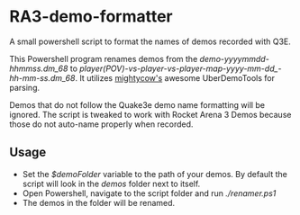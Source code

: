 # RA3-demo-formatter
A small powershell script to format the names of demos recorded with Q3E.

This Powershell program renames demos from the *demo-yyyymmdd-hhmmss.dm_68* to *player(POV)-vs-player-vs-player-map-yyyy-mm-dd_-hh-mm-ss.dm_68*. 
It utilizes [mightycow's](https://github.com/mightycow) awesome UberDemoTools for parsing.

Demos that do not follow the Quake3e demo name formatting will be ignored. The script is tweaked to work with Rocket Arena 3 Demos because those do not auto-name properly when recorded. 

## Usage
- Set the *$demoFolder* variable to the path of your demos. By default the script will look in the *demos* folder next to itself.
- Open Powershell, navigate to the script folder and run *./renamer.ps1*
- The demos in the folder will be renamed.
